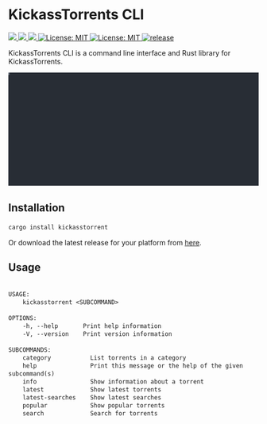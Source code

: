 # KickassTorrents CLI

<p>
  <a href="https://crates.io/crates/kickasstorrent" target="_blank">
    <img src="https://img.shields.io/crates/v/kickasstorrent.svg" />
  </a>
   <a href="https://crates.io/crates/kickasstorrent" target="_blank">
    <img src="https://img.shields.io/crates/dr/kickasstorrent" />
  </a>
  <a href="https://docs.rs/kickasstorrent" target="_blank">
    <img src="https://docs.rs/kickasstorrent/badge.svg" />
  </a>
  <a href="LICENSE" target="_blank">
    <img alt="License: MIT" src="https://img.shields.io/badge/License-MIT-blue.svg" />
  </a>
  <a href="https://github.com/tsirysndr/kickasstorrent/actions/workflows/release.yml" target="_blank">
    <img alt="License: MIT" src="https://github.com/tsirysndr/kickasstorrent/actions/workflows/release.yml/badge.svg" />
  </a>
  <a href="https://github.com/tsirysndr/kickasstorrent/actions/workflows/rust-clippy.yml" target="_blank">
    <img alt="release" src="https://github.com/tsirysndr/kickasstorrent/actions/workflows/rust-clippy.yml/badge.svg?branch=master" />
  </a>
</p>

KickassTorrents CLI is a command line interface and Rust library for KickassTorrents.

<img width="800" src="./preview.svg">

## Installation

```bash
cargo install kickasstorrent
```

Or download the latest release for your platform from [here](https://github.com/tsirysndr/kickasstorrent/releases).

## Usage

```

USAGE:
    kickasstorrent <SUBCOMMAND>

OPTIONS:
    -h, --help       Print help information
    -V, --version    Print version information

SUBCOMMANDS:
    category           List torrents in a category
    help               Print this message or the help of the given subcommand(s)
    info               Show information about a torrent
    latest             Show latest torrents
    latest-searches    Show latest searches
    popular            Show popular torrents
    search             Search for torrents

```
